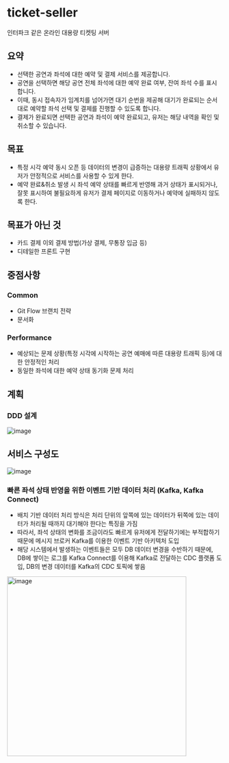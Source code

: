 # ticket-seller
인터파크 같은 온라인 대용량 티켓팅 서버

## 요약
- 선택한 공연과 좌석에 대한 예약 및 결제 서비스를 제공합니다.
- 공연을 선택하면 해당 공연 전체 좌석에 대한 예약 완료 여부, 잔여 좌석 수를 표시합니다.
- 이때, 동시 접속자가 임계치를 넘어가면 대기 순번을 제공해 대기가 완료되는 순서대로 예약할 좌석 선택 및 결제를 진행할 수 있도록 합니다.
- 결제가 완료되면 선택한 공연과 좌석이 예약 완료되고, 유저는 해당 내역을 확인 및 취소할 수 있습니다. 

## 목표
- 특정 시각 예약 동시 오픈 등 데이터의 변경이 급증하는 대용량 트래픽 상황에서 유저가 안정적으로 서비스를 사용할 수 있게 한다.
- 예약 완료&취소 발생 시 좌석 예약 상태를 빠르게 반영해 과거 상태가 표시되거나, 잘못 표시하여 불필요하게 유저가 결제 페이지로 이동하거나 예약에 실패하지 않도록 한다.

## 목표가 아닌 것
- 카드 결제 이외 결제 방법(가상 결제, 무통장 입금 등)
- 디테일한 프론트 구현

## 중점사항
### Common
- Git Flow 브랜치 전략
- 문서화

### Performance
- 예상되는 문제 상황(특정 시각에 시작하는 공연 예매에 따른 대용량 트래픽 등)에 대한 안정적인 처리
- 동일한 좌석에 대한 예약 상태 동기화 문제 처리

## 계획
### DDD 설계
![image](https://user-images.githubusercontent.com/89735640/222959347-89f660fb-f7c8-48fa-99f9-8d93b13330f3.png)


## 서비스 구성도
![image](https://user-images.githubusercontent.com/89735640/222959338-5d5e103d-a9c6-4b7b-b250-3da362972365.png)


### 빠른 좌석 상태 반영을 위한 이벤트 기반 데이터 처리 (Kafka, Kafka Connect)
- 배치 기반 데이터 처리 방식은 처리 단위의 앞쪽에 있는 데이터가 뒤쪽에 있는 데이터가 처리될 때까지 대기해야 한다는 특징을 가짐
- 따라서, 좌석 상태의 변화를 조금이라도 빠르게 유저에게 전달하기에는 부적합하기때문에 메시지 브로커 Kafka를 이용한 이벤트 기반 아키텍처 도입
- 해당 시스템에서 발생하는 이벤트들은 모두 DB 데이터 변경을 수반하기 때문에, DB에 쌓이는 로그를 Kafka Connect를 이용해 Kafka로 전달하는 CDC 플랫폼 도입, DB의 변경 데이터를 Kafka의 CDC 토픽에 쌓음

<img width="419" alt="image" src="https://user-images.githubusercontent.com/89735640/210221613-abfea9a2-3cae-4706-a046-e7759de1c0f4.png">

